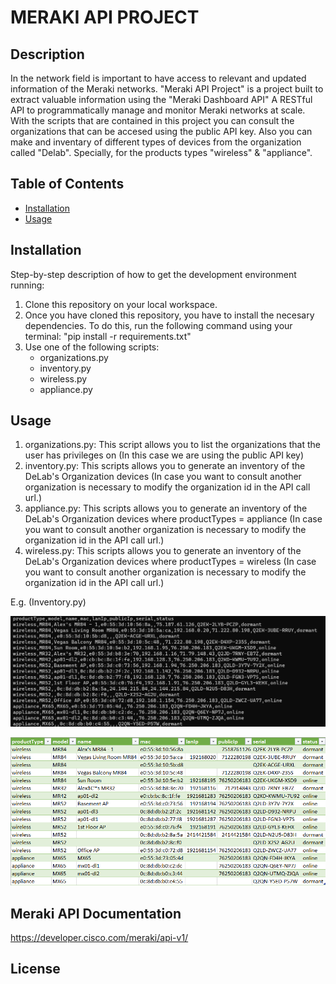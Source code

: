 # MERAKI API PROJECT

## Description

In the network field is important to have access to relevant and updated information of the Meraki networks.
"Meraki API Project" is a project built to extract valuable information using the "Meraki Dashboard API"
A RESTful API to programmatically manage and monitor Meraki networks at scale. With the scripts that are
contained in this project you can consult the organizations that can be accesed using the public API key.
Also you can make and inventary of different types of devices from the organization called "Delab". 
Specially, for the products types "wireless" & "appliance".

## Table of Contents

- [Installation](#installation)
- [Usage](#usage)

## Installation

Step-by-step description of how to get the development environment running:
1. Clone this repository on your local workspace.
2. Once you have cloned this repository, you have to install the necesary dependencies.
To do this, run the following command using your terminal:
            "pip install -r requirements.txt"
3. Use one of the following scripts:
    - organizations.py
    - inventory.py
    - wireless.py
    - appliance.py

## Usage

1. organizations.py: This script allows you to list the organizations that the user has privileges on (In this case we are using the public API key)
2. inventory.py: This scripts allows you to generate an inventory of the DeLab's Organization devices (In case you want to consult another organization is necessary to modify the organization id in the API call url.)
3. appliance.py: This scripts allows you to generate an inventory of the DeLab's Organization devices where productTypes = appliance (In case you want to consult another organization is necessary to modify the organization id in the API call url.)
4. wireless.py: This scripts allows you to generate an inventory of the DeLab's Organization devices where productTypes = wireless (In case you want to consult another organization is necessary to modify the organization id in the API call url.)


E.g. (Inventory.py)

<p align="center">
  <img alt="inventorycsv" src="https://github.com/wgabriel14/Meraki_API_Project/blob/main/assets/images/inventorycsv.PNG">
</p>

<p align="center">
  <img alt="inventorycsv in excel" src="https://github.com/wgabriel14/Meraki_API_Project/blob/main/assets/images/inventorycsvexcel.PNG">
</p>


## Meraki API Documentation

https://developer.cisco.com/meraki/api-v1/

## License





